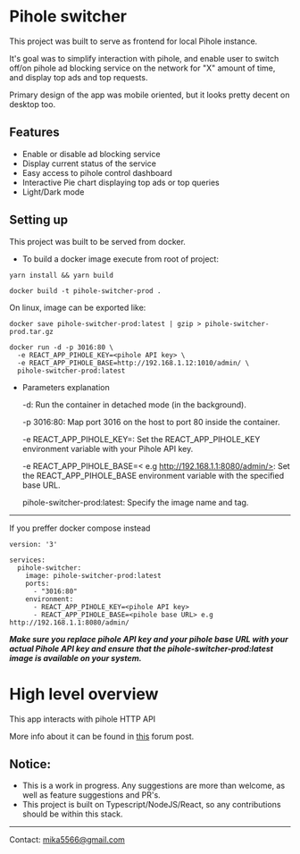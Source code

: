 # Pihole switcher
This project was built to serve as frontend for local Pihole instance. 

It's goal was to simplify interaction with pihole, and enable user to switch off/on pihole ad blocking service on the network for "X" amount of time, and display top ads and top requests. 

Primary design of the app was mobile oriented, but it looks pretty decent on desktop too.


## Features
- Enable or disable ad blocking service
- Display current status of the service
- Easy access to pihole control dashboard
- Interactive Pie chart displaying top ads or top queries
- Light/Dark mode


## Setting up
This project was built to be served from docker.
- To build a docker image execute from root of project:

`yarn install && yarn build`

`docker build -t pihole-switcher-prod .`

On linux, image can be exported like:

`docker save pihole-switcher-prod:latest | gzip > pihole-switcher-prod.tar.gz`

```
docker run -d -p 3016:80 \
  -e REACT_APP_PIHOLE_KEY=<pihole API key> \
  -e REACT_APP_PIHOLE_BASE=http://192.168.1.12:1010/admin/ \
  pihole-switcher-prod:latest
```

- Parameters explanation

    -d: Run the container in detached mode (in the background).

    -p 3016:80: Map port 3016 on the host to port 80 inside the container.

    -e REACT_APP_PIHOLE_KEY=<pihole API key>: Set the REACT_APP_PIHOLE_KEY environment variable with your Pihole API key.

    -e REACT_APP_PIHOLE_BASE=< e.g http://192.168.1.1:8080/admin/>: Set the REACT_APP_PIHOLE_BASE environment variable with the specified base URL.

    pihole-switcher-prod:latest: Specify the image name and tag.
---

If you preffer docker compose instead 

```docker compose
version: '3'

services:
  pihole-switcher:
    image: pihole-switcher-prod:latest
    ports:
      - "3016:80"
    environment:
      - REACT_APP_PIHOLE_KEY=<pihole API key>
      - REACT_APP_PIHOLE_BASE=<pihole base URL> e.g http://192.168.1.1:8080/admin/
```

***Make sure you replace pihole API key and your pihole base URL with your actual Pihole API key and ensure that the pihole-switcher-prod:latest image is available on your system.*** 


# High level overview
This app interacts with pihole HTTP API

More info about it can be found in [this](https://discourse.pi-hole.net/t/pi-hole-api/1863) forum post. 


## Notice:
- This is a work in progress. Any suggestions are more than welcome, as well as feature suggestions and PR's.
- This project is built on Typescript/NodeJS/React, so any contributions should be within this stack.


---
Contact: <mika5566@gmail.com>
